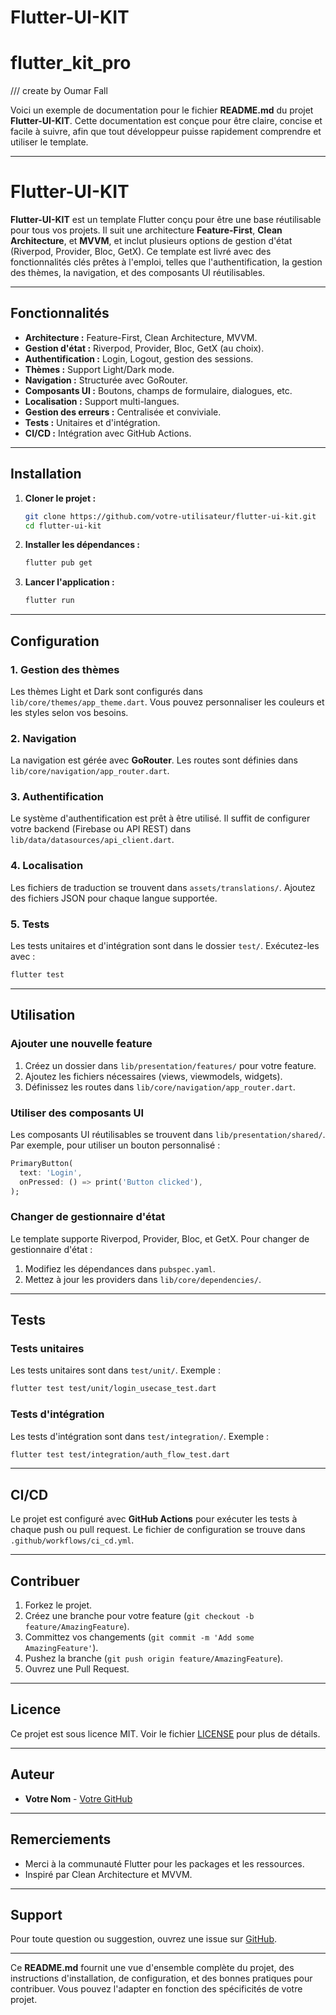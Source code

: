 # Flutter-UI-KIT
# flutter_kit_pro

/// create by Oumar Fall

Voici un exemple de documentation pour le fichier **README.md** du projet **Flutter-UI-KIT**. Cette documentation est conçue pour être claire, concise et facile à suivre, afin que tout développeur puisse rapidement comprendre et utiliser le template.

---

# **Flutter-UI-KIT**

**Flutter-UI-KIT** est un template Flutter conçu pour être une base réutilisable pour tous vos projets. Il suit une architecture **Feature-First**, **Clean Architecture**, et **MVVM**, et inclut plusieurs options de gestion d'état (Riverpod, Provider, Bloc, GetX). Ce template est livré avec des fonctionnalités clés prêtes à l'emploi, telles que l'authentification, la gestion des thèmes, la navigation, et des composants UI réutilisables.

---

## **Fonctionnalités**

- **Architecture :** Feature-First, Clean Architecture, MVVM.
- **Gestion d'état :** Riverpod, Provider, Bloc, GetX (au choix).
- **Authentification :** Login, Logout, gestion des sessions.
- **Thèmes :** Support Light/Dark mode.
- **Navigation :** Structurée avec GoRouter.
- **Composants UI :** Boutons, champs de formulaire, dialogues, etc.
- **Localisation :** Support multi-langues.
- **Gestion des erreurs :** Centralisée et conviviale.
- **Tests :** Unitaires et d'intégration.
- **CI/CD :** Intégration avec GitHub Actions.

---

## **Installation**

1. **Cloner le projet :**

   ```bash
   git clone https://github.com/votre-utilisateur/flutter-ui-kit.git
   cd flutter-ui-kit
   ```

2. **Installer les dépendances :**

   ```bash
   flutter pub get
   ```

3. **Lancer l'application :**

   ```bash
   flutter run
   ```

---

## **Configuration**

### **1. Gestion des thèmes**

Les thèmes Light et Dark sont configurés dans `lib/core/themes/app_theme.dart`. Vous pouvez personnaliser les couleurs et les styles selon vos besoins.

### **2. Navigation**

La navigation est gérée avec **GoRouter**. Les routes sont définies dans `lib/core/navigation/app_router.dart`.

### **3. Authentification**

Le système d'authentification est prêt à être utilisé. Il suffit de configurer votre backend (Firebase ou API REST) dans `lib/data/datasources/api_client.dart`.

### **4. Localisation**

Les fichiers de traduction se trouvent dans `assets/translations/`. Ajoutez des fichiers JSON pour chaque langue supportée.

### **5. Tests**

Les tests unitaires et d'intégration sont dans le dossier `test/`. Exécutez-les avec :

```bash
flutter test
```

---

## **Utilisation**

### **Ajouter une nouvelle feature**

1. Créez un dossier dans `lib/presentation/features/` pour votre feature.
2. Ajoutez les fichiers nécessaires (views, viewmodels, widgets).
3. Définissez les routes dans `lib/core/navigation/app_router.dart`.

### **Utiliser des composants UI**

Les composants UI réutilisables se trouvent dans `lib/presentation/shared/`. Par exemple, pour utiliser un bouton personnalisé :

```dart
PrimaryButton(
  text: 'Login',
  onPressed: () => print('Button clicked'),
);
```

### **Changer de gestionnaire d'état**

Le template supporte Riverpod, Provider, Bloc, et GetX. Pour changer de gestionnaire d'état :

1. Modifiez les dépendances dans `pubspec.yaml`.
2. Mettez à jour les providers dans `lib/core/dependencies/`.

---

## **Tests**

### **Tests unitaires**

Les tests unitaires sont dans `test/unit/`. Exemple :

```bash
flutter test test/unit/login_usecase_test.dart
```

### **Tests d'intégration**

Les tests d'intégration sont dans `test/integration/`. Exemple :

```bash
flutter test test/integration/auth_flow_test.dart
```

---

## **CI/CD**

Le projet est configuré avec **GitHub Actions** pour exécuter les tests à chaque push ou pull request. Le fichier de configuration se trouve dans `.github/workflows/ci_cd.yml`.

---

## **Contribuer**

1. Forkez le projet.
2. Créez une branche pour votre feature (`git checkout -b feature/AmazingFeature`).
3. Committez vos changements (`git commit -m 'Add some AmazingFeature'`).
4. Pushez la branche (`git push origin feature/AmazingFeature`).
5. Ouvrez une Pull Request.

---

## **Licence**

Ce projet est sous licence MIT. Voir le fichier [LICENSE](LICENSE) pour plus de détails.

---

## **Auteur**

- **Votre Nom** - [Votre GitHub](https://github.com/votre-utilisateur)

---

## **Remerciements**

- Merci à la communauté Flutter pour les packages et les ressources.
- Inspiré par Clean Architecture et MVVM.

---

## **Support**

Pour toute question ou suggestion, ouvrez une issue sur [GitHub](https://github.com/votre-utilisateur/flutter-ui-kit/issues).

---

Ce **README.md** fournit une vue d'ensemble complète du projet, des instructions d'installation, de configuration, et des bonnes pratiques pour contribuer. Vous pouvez l'adapter en fonction des spécificités de votre projet.
